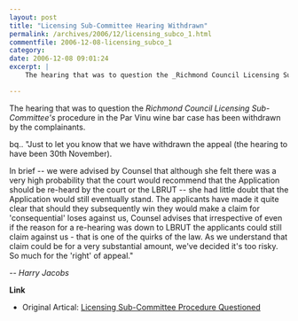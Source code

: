 ```yaml
---
layout: post
title: "Licensing Sub-Committee Hearing Withdrawn"
permalink: /archives/2006/12/licensing_subco_1.html
commentfile: 2006-12-08-licensing_subco_1
category: 
date: 2006-12-08 09:01:24
excerpt: |
    The hearing that was to question the _Richmond Council Licensing Sub-Committee's_ procedure in the Par Vinu wine bar case has been withdrawn by the complainants.

---
```


The hearing that was to question the *Richmond Council Licensing Sub-Committee's* procedure in the Par Vinu wine bar case has been withdrawn by the complainants.

bq.. "Just to let you know that we have withdrawn the appeal (the hearing to have been 30th November).

In brief -- we were advised by Counsel that although she felt there was a very high probability that the court would recommend that the Application should be re-heard by the court or the LBRUT -- she had little doubt that the Application would still eventually stand. The applicants have made it quite clear that should they subsequently win they would make a claim for 'consequential' loses against us, Counsel advises that irrespective of even if the reason for a re-hearing was down to LBRUT the applicants could still claim against us - that is one of the quirks of the law. As we understand that claim could be for a very substantial amount, we've decided it's too risky. So much for the 'right' of appeal."

<em>-- Harry Jacobs</em>

**Link**

-   Original Artical: [Licensing Sub-Committee Procedure Questioned](/archives/2006/11/licensing_subco.html)
